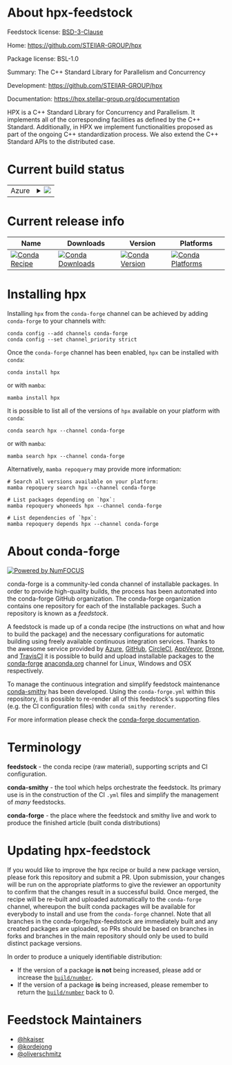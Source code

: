 About hpx-feedstock
===================

Feedstock license: [BSD-3-Clause](https://github.com/conda-forge/hpx-feedstock/blob/main/LICENSE.txt)

Home: https://github.com/STEllAR-GROUP/hpx

Package license: BSL-1.0

Summary: The C++ Standard Library for Parallelism and Concurrency

Development: https://github.com/STEllAR-GROUP/hpx

Documentation: https://hpx.stellar-group.org/documentation

HPX is a C++ Standard Library for Concurrency and Parallelism. It implements all of the
corresponding facilities as defined by the C++ Standard. Additionally, in HPX we implement
functionalities proposed as part of the ongoing C++ standardization process. We also extend
the C++ Standard APIs to the distributed case.

Current build status
====================


<table>
    
  <tr>
    <td>Azure</td>
    <td>
      <details>
        <summary>
          <a href="https://dev.azure.com/conda-forge/feedstock-builds/_build/latest?definitionId=17801&branchName=main">
            <img src="https://dev.azure.com/conda-forge/feedstock-builds/_apis/build/status/hpx-feedstock?branchName=main">
          </a>
        </summary>
        <table>
          <thead><tr><th>Variant</th><th>Status</th></tr></thead>
          <tbody><tr>
              <td>linux_64_mallocsystempython3.10.____cpython</td>
              <td>
                <a href="https://dev.azure.com/conda-forge/feedstock-builds/_build/latest?definitionId=17801&branchName=main">
                  <img src="https://dev.azure.com/conda-forge/feedstock-builds/_apis/build/status/hpx-feedstock?branchName=main&jobName=linux&configuration=linux%20linux_64_mallocsystempython3.10.____cpython" alt="variant">
                </a>
              </td>
            </tr><tr>
              <td>linux_64_mallocsystempython3.11.____cpython</td>
              <td>
                <a href="https://dev.azure.com/conda-forge/feedstock-builds/_build/latest?definitionId=17801&branchName=main">
                  <img src="https://dev.azure.com/conda-forge/feedstock-builds/_apis/build/status/hpx-feedstock?branchName=main&jobName=linux&configuration=linux%20linux_64_mallocsystempython3.11.____cpython" alt="variant">
                </a>
              </td>
            </tr><tr>
              <td>linux_64_mallocsystempython3.12.____cpython</td>
              <td>
                <a href="https://dev.azure.com/conda-forge/feedstock-builds/_build/latest?definitionId=17801&branchName=main">
                  <img src="https://dev.azure.com/conda-forge/feedstock-builds/_apis/build/status/hpx-feedstock?branchName=main&jobName=linux&configuration=linux%20linux_64_mallocsystempython3.12.____cpython" alt="variant">
                </a>
              </td>
            </tr><tr>
              <td>linux_64_mallocsystempython3.13.____cp313</td>
              <td>
                <a href="https://dev.azure.com/conda-forge/feedstock-builds/_build/latest?definitionId=17801&branchName=main">
                  <img src="https://dev.azure.com/conda-forge/feedstock-builds/_apis/build/status/hpx-feedstock?branchName=main&jobName=linux&configuration=linux%20linux_64_mallocsystempython3.13.____cp313" alt="variant">
                </a>
              </td>
            </tr><tr>
              <td>linux_64_mallocsystempython3.9.____cpython</td>
              <td>
                <a href="https://dev.azure.com/conda-forge/feedstock-builds/_build/latest?definitionId=17801&branchName=main">
                  <img src="https://dev.azure.com/conda-forge/feedstock-builds/_apis/build/status/hpx-feedstock?branchName=main&jobName=linux&configuration=linux%20linux_64_mallocsystempython3.9.____cpython" alt="variant">
                </a>
              </td>
            </tr><tr>
              <td>linux_64_malloctcmallocpython3.10.____cpython</td>
              <td>
                <a href="https://dev.azure.com/conda-forge/feedstock-builds/_build/latest?definitionId=17801&branchName=main">
                  <img src="https://dev.azure.com/conda-forge/feedstock-builds/_apis/build/status/hpx-feedstock?branchName=main&jobName=linux&configuration=linux%20linux_64_malloctcmallocpython3.10.____cpython" alt="variant">
                </a>
              </td>
            </tr><tr>
              <td>linux_64_malloctcmallocpython3.11.____cpython</td>
              <td>
                <a href="https://dev.azure.com/conda-forge/feedstock-builds/_build/latest?definitionId=17801&branchName=main">
                  <img src="https://dev.azure.com/conda-forge/feedstock-builds/_apis/build/status/hpx-feedstock?branchName=main&jobName=linux&configuration=linux%20linux_64_malloctcmallocpython3.11.____cpython" alt="variant">
                </a>
              </td>
            </tr><tr>
              <td>linux_64_malloctcmallocpython3.12.____cpython</td>
              <td>
                <a href="https://dev.azure.com/conda-forge/feedstock-builds/_build/latest?definitionId=17801&branchName=main">
                  <img src="https://dev.azure.com/conda-forge/feedstock-builds/_apis/build/status/hpx-feedstock?branchName=main&jobName=linux&configuration=linux%20linux_64_malloctcmallocpython3.12.____cpython" alt="variant">
                </a>
              </td>
            </tr><tr>
              <td>linux_64_malloctcmallocpython3.13.____cp313</td>
              <td>
                <a href="https://dev.azure.com/conda-forge/feedstock-builds/_build/latest?definitionId=17801&branchName=main">
                  <img src="https://dev.azure.com/conda-forge/feedstock-builds/_apis/build/status/hpx-feedstock?branchName=main&jobName=linux&configuration=linux%20linux_64_malloctcmallocpython3.13.____cp313" alt="variant">
                </a>
              </td>
            </tr><tr>
              <td>linux_64_malloctcmallocpython3.9.____cpython</td>
              <td>
                <a href="https://dev.azure.com/conda-forge/feedstock-builds/_build/latest?definitionId=17801&branchName=main">
                  <img src="https://dev.azure.com/conda-forge/feedstock-builds/_apis/build/status/hpx-feedstock?branchName=main&jobName=linux&configuration=linux%20linux_64_malloctcmallocpython3.9.____cpython" alt="variant">
                </a>
              </td>
            </tr><tr>
              <td>osx_64_mallocsystempython3.10.____cpython</td>
              <td>
                <a href="https://dev.azure.com/conda-forge/feedstock-builds/_build/latest?definitionId=17801&branchName=main">
                  <img src="https://dev.azure.com/conda-forge/feedstock-builds/_apis/build/status/hpx-feedstock?branchName=main&jobName=osx&configuration=osx%20osx_64_mallocsystempython3.10.____cpython" alt="variant">
                </a>
              </td>
            </tr><tr>
              <td>osx_64_mallocsystempython3.11.____cpython</td>
              <td>
                <a href="https://dev.azure.com/conda-forge/feedstock-builds/_build/latest?definitionId=17801&branchName=main">
                  <img src="https://dev.azure.com/conda-forge/feedstock-builds/_apis/build/status/hpx-feedstock?branchName=main&jobName=osx&configuration=osx%20osx_64_mallocsystempython3.11.____cpython" alt="variant">
                </a>
              </td>
            </tr><tr>
              <td>osx_64_mallocsystempython3.12.____cpython</td>
              <td>
                <a href="https://dev.azure.com/conda-forge/feedstock-builds/_build/latest?definitionId=17801&branchName=main">
                  <img src="https://dev.azure.com/conda-forge/feedstock-builds/_apis/build/status/hpx-feedstock?branchName=main&jobName=osx&configuration=osx%20osx_64_mallocsystempython3.12.____cpython" alt="variant">
                </a>
              </td>
            </tr><tr>
              <td>osx_64_mallocsystempython3.13.____cp313</td>
              <td>
                <a href="https://dev.azure.com/conda-forge/feedstock-builds/_build/latest?definitionId=17801&branchName=main">
                  <img src="https://dev.azure.com/conda-forge/feedstock-builds/_apis/build/status/hpx-feedstock?branchName=main&jobName=osx&configuration=osx%20osx_64_mallocsystempython3.13.____cp313" alt="variant">
                </a>
              </td>
            </tr><tr>
              <td>osx_64_mallocsystempython3.9.____cpython</td>
              <td>
                <a href="https://dev.azure.com/conda-forge/feedstock-builds/_build/latest?definitionId=17801&branchName=main">
                  <img src="https://dev.azure.com/conda-forge/feedstock-builds/_apis/build/status/hpx-feedstock?branchName=main&jobName=osx&configuration=osx%20osx_64_mallocsystempython3.9.____cpython" alt="variant">
                </a>
              </td>
            </tr><tr>
              <td>osx_64_malloctcmallocpython3.10.____cpython</td>
              <td>
                <a href="https://dev.azure.com/conda-forge/feedstock-builds/_build/latest?definitionId=17801&branchName=main">
                  <img src="https://dev.azure.com/conda-forge/feedstock-builds/_apis/build/status/hpx-feedstock?branchName=main&jobName=osx&configuration=osx%20osx_64_malloctcmallocpython3.10.____cpython" alt="variant">
                </a>
              </td>
            </tr><tr>
              <td>osx_64_malloctcmallocpython3.11.____cpython</td>
              <td>
                <a href="https://dev.azure.com/conda-forge/feedstock-builds/_build/latest?definitionId=17801&branchName=main">
                  <img src="https://dev.azure.com/conda-forge/feedstock-builds/_apis/build/status/hpx-feedstock?branchName=main&jobName=osx&configuration=osx%20osx_64_malloctcmallocpython3.11.____cpython" alt="variant">
                </a>
              </td>
            </tr><tr>
              <td>osx_64_malloctcmallocpython3.12.____cpython</td>
              <td>
                <a href="https://dev.azure.com/conda-forge/feedstock-builds/_build/latest?definitionId=17801&branchName=main">
                  <img src="https://dev.azure.com/conda-forge/feedstock-builds/_apis/build/status/hpx-feedstock?branchName=main&jobName=osx&configuration=osx%20osx_64_malloctcmallocpython3.12.____cpython" alt="variant">
                </a>
              </td>
            </tr><tr>
              <td>osx_64_malloctcmallocpython3.13.____cp313</td>
              <td>
                <a href="https://dev.azure.com/conda-forge/feedstock-builds/_build/latest?definitionId=17801&branchName=main">
                  <img src="https://dev.azure.com/conda-forge/feedstock-builds/_apis/build/status/hpx-feedstock?branchName=main&jobName=osx&configuration=osx%20osx_64_malloctcmallocpython3.13.____cp313" alt="variant">
                </a>
              </td>
            </tr><tr>
              <td>osx_64_malloctcmallocpython3.9.____cpython</td>
              <td>
                <a href="https://dev.azure.com/conda-forge/feedstock-builds/_build/latest?definitionId=17801&branchName=main">
                  <img src="https://dev.azure.com/conda-forge/feedstock-builds/_apis/build/status/hpx-feedstock?branchName=main&jobName=osx&configuration=osx%20osx_64_malloctcmallocpython3.9.____cpython" alt="variant">
                </a>
              </td>
            </tr><tr>
              <td>osx_arm64_mallocsystempython3.10.____cpython</td>
              <td>
                <a href="https://dev.azure.com/conda-forge/feedstock-builds/_build/latest?definitionId=17801&branchName=main">
                  <img src="https://dev.azure.com/conda-forge/feedstock-builds/_apis/build/status/hpx-feedstock?branchName=main&jobName=osx&configuration=osx%20osx_arm64_mallocsystempython3.10.____cpython" alt="variant">
                </a>
              </td>
            </tr><tr>
              <td>osx_arm64_mallocsystempython3.11.____cpython</td>
              <td>
                <a href="https://dev.azure.com/conda-forge/feedstock-builds/_build/latest?definitionId=17801&branchName=main">
                  <img src="https://dev.azure.com/conda-forge/feedstock-builds/_apis/build/status/hpx-feedstock?branchName=main&jobName=osx&configuration=osx%20osx_arm64_mallocsystempython3.11.____cpython" alt="variant">
                </a>
              </td>
            </tr><tr>
              <td>osx_arm64_mallocsystempython3.12.____cpython</td>
              <td>
                <a href="https://dev.azure.com/conda-forge/feedstock-builds/_build/latest?definitionId=17801&branchName=main">
                  <img src="https://dev.azure.com/conda-forge/feedstock-builds/_apis/build/status/hpx-feedstock?branchName=main&jobName=osx&configuration=osx%20osx_arm64_mallocsystempython3.12.____cpython" alt="variant">
                </a>
              </td>
            </tr><tr>
              <td>osx_arm64_mallocsystempython3.13.____cp313</td>
              <td>
                <a href="https://dev.azure.com/conda-forge/feedstock-builds/_build/latest?definitionId=17801&branchName=main">
                  <img src="https://dev.azure.com/conda-forge/feedstock-builds/_apis/build/status/hpx-feedstock?branchName=main&jobName=osx&configuration=osx%20osx_arm64_mallocsystempython3.13.____cp313" alt="variant">
                </a>
              </td>
            </tr><tr>
              <td>osx_arm64_mallocsystempython3.9.____cpython</td>
              <td>
                <a href="https://dev.azure.com/conda-forge/feedstock-builds/_build/latest?definitionId=17801&branchName=main">
                  <img src="https://dev.azure.com/conda-forge/feedstock-builds/_apis/build/status/hpx-feedstock?branchName=main&jobName=osx&configuration=osx%20osx_arm64_mallocsystempython3.9.____cpython" alt="variant">
                </a>
              </td>
            </tr><tr>
              <td>osx_arm64_malloctcmallocpython3.10.____cpython</td>
              <td>
                <a href="https://dev.azure.com/conda-forge/feedstock-builds/_build/latest?definitionId=17801&branchName=main">
                  <img src="https://dev.azure.com/conda-forge/feedstock-builds/_apis/build/status/hpx-feedstock?branchName=main&jobName=osx&configuration=osx%20osx_arm64_malloctcmallocpython3.10.____cpython" alt="variant">
                </a>
              </td>
            </tr><tr>
              <td>osx_arm64_malloctcmallocpython3.11.____cpython</td>
              <td>
                <a href="https://dev.azure.com/conda-forge/feedstock-builds/_build/latest?definitionId=17801&branchName=main">
                  <img src="https://dev.azure.com/conda-forge/feedstock-builds/_apis/build/status/hpx-feedstock?branchName=main&jobName=osx&configuration=osx%20osx_arm64_malloctcmallocpython3.11.____cpython" alt="variant">
                </a>
              </td>
            </tr><tr>
              <td>osx_arm64_malloctcmallocpython3.12.____cpython</td>
              <td>
                <a href="https://dev.azure.com/conda-forge/feedstock-builds/_build/latest?definitionId=17801&branchName=main">
                  <img src="https://dev.azure.com/conda-forge/feedstock-builds/_apis/build/status/hpx-feedstock?branchName=main&jobName=osx&configuration=osx%20osx_arm64_malloctcmallocpython3.12.____cpython" alt="variant">
                </a>
              </td>
            </tr><tr>
              <td>osx_arm64_malloctcmallocpython3.13.____cp313</td>
              <td>
                <a href="https://dev.azure.com/conda-forge/feedstock-builds/_build/latest?definitionId=17801&branchName=main">
                  <img src="https://dev.azure.com/conda-forge/feedstock-builds/_apis/build/status/hpx-feedstock?branchName=main&jobName=osx&configuration=osx%20osx_arm64_malloctcmallocpython3.13.____cp313" alt="variant">
                </a>
              </td>
            </tr><tr>
              <td>osx_arm64_malloctcmallocpython3.9.____cpython</td>
              <td>
                <a href="https://dev.azure.com/conda-forge/feedstock-builds/_build/latest?definitionId=17801&branchName=main">
                  <img src="https://dev.azure.com/conda-forge/feedstock-builds/_apis/build/status/hpx-feedstock?branchName=main&jobName=osx&configuration=osx%20osx_arm64_malloctcmallocpython3.9.____cpython" alt="variant">
                </a>
              </td>
            </tr><tr>
              <td>win_64_mallocmimallocpython3.10.____cpython</td>
              <td>
                <a href="https://dev.azure.com/conda-forge/feedstock-builds/_build/latest?definitionId=17801&branchName=main">
                  <img src="https://dev.azure.com/conda-forge/feedstock-builds/_apis/build/status/hpx-feedstock?branchName=main&jobName=win&configuration=win%20win_64_mallocmimallocpython3.10.____cpython" alt="variant">
                </a>
              </td>
            </tr><tr>
              <td>win_64_mallocmimallocpython3.11.____cpython</td>
              <td>
                <a href="https://dev.azure.com/conda-forge/feedstock-builds/_build/latest?definitionId=17801&branchName=main">
                  <img src="https://dev.azure.com/conda-forge/feedstock-builds/_apis/build/status/hpx-feedstock?branchName=main&jobName=win&configuration=win%20win_64_mallocmimallocpython3.11.____cpython" alt="variant">
                </a>
              </td>
            </tr><tr>
              <td>win_64_mallocmimallocpython3.12.____cpython</td>
              <td>
                <a href="https://dev.azure.com/conda-forge/feedstock-builds/_build/latest?definitionId=17801&branchName=main">
                  <img src="https://dev.azure.com/conda-forge/feedstock-builds/_apis/build/status/hpx-feedstock?branchName=main&jobName=win&configuration=win%20win_64_mallocmimallocpython3.12.____cpython" alt="variant">
                </a>
              </td>
            </tr><tr>
              <td>win_64_mallocmimallocpython3.13.____cp313</td>
              <td>
                <a href="https://dev.azure.com/conda-forge/feedstock-builds/_build/latest?definitionId=17801&branchName=main">
                  <img src="https://dev.azure.com/conda-forge/feedstock-builds/_apis/build/status/hpx-feedstock?branchName=main&jobName=win&configuration=win%20win_64_mallocmimallocpython3.13.____cp313" alt="variant">
                </a>
              </td>
            </tr><tr>
              <td>win_64_mallocmimallocpython3.9.____cpython</td>
              <td>
                <a href="https://dev.azure.com/conda-forge/feedstock-builds/_build/latest?definitionId=17801&branchName=main">
                  <img src="https://dev.azure.com/conda-forge/feedstock-builds/_apis/build/status/hpx-feedstock?branchName=main&jobName=win&configuration=win%20win_64_mallocmimallocpython3.9.____cpython" alt="variant">
                </a>
              </td>
            </tr><tr>
              <td>win_64_mallocsystempython3.10.____cpython</td>
              <td>
                <a href="https://dev.azure.com/conda-forge/feedstock-builds/_build/latest?definitionId=17801&branchName=main">
                  <img src="https://dev.azure.com/conda-forge/feedstock-builds/_apis/build/status/hpx-feedstock?branchName=main&jobName=win&configuration=win%20win_64_mallocsystempython3.10.____cpython" alt="variant">
                </a>
              </td>
            </tr><tr>
              <td>win_64_mallocsystempython3.11.____cpython</td>
              <td>
                <a href="https://dev.azure.com/conda-forge/feedstock-builds/_build/latest?definitionId=17801&branchName=main">
                  <img src="https://dev.azure.com/conda-forge/feedstock-builds/_apis/build/status/hpx-feedstock?branchName=main&jobName=win&configuration=win%20win_64_mallocsystempython3.11.____cpython" alt="variant">
                </a>
              </td>
            </tr><tr>
              <td>win_64_mallocsystempython3.12.____cpython</td>
              <td>
                <a href="https://dev.azure.com/conda-forge/feedstock-builds/_build/latest?definitionId=17801&branchName=main">
                  <img src="https://dev.azure.com/conda-forge/feedstock-builds/_apis/build/status/hpx-feedstock?branchName=main&jobName=win&configuration=win%20win_64_mallocsystempython3.12.____cpython" alt="variant">
                </a>
              </td>
            </tr><tr>
              <td>win_64_mallocsystempython3.13.____cp313</td>
              <td>
                <a href="https://dev.azure.com/conda-forge/feedstock-builds/_build/latest?definitionId=17801&branchName=main">
                  <img src="https://dev.azure.com/conda-forge/feedstock-builds/_apis/build/status/hpx-feedstock?branchName=main&jobName=win&configuration=win%20win_64_mallocsystempython3.13.____cp313" alt="variant">
                </a>
              </td>
            </tr><tr>
              <td>win_64_mallocsystempython3.9.____cpython</td>
              <td>
                <a href="https://dev.azure.com/conda-forge/feedstock-builds/_build/latest?definitionId=17801&branchName=main">
                  <img src="https://dev.azure.com/conda-forge/feedstock-builds/_apis/build/status/hpx-feedstock?branchName=main&jobName=win&configuration=win%20win_64_mallocsystempython3.9.____cpython" alt="variant">
                </a>
              </td>
            </tr>
          </tbody>
        </table>
      </details>
    </td>
  </tr>
</table>

Current release info
====================

| Name | Downloads | Version | Platforms |
| --- | --- | --- | --- |
| [![Conda Recipe](https://img.shields.io/badge/recipe-hpx-green.svg)](https://anaconda.org/conda-forge/hpx) | [![Conda Downloads](https://img.shields.io/conda/dn/conda-forge/hpx.svg)](https://anaconda.org/conda-forge/hpx) | [![Conda Version](https://img.shields.io/conda/vn/conda-forge/hpx.svg)](https://anaconda.org/conda-forge/hpx) | [![Conda Platforms](https://img.shields.io/conda/pn/conda-forge/hpx.svg)](https://anaconda.org/conda-forge/hpx) |

Installing hpx
==============

Installing `hpx` from the `conda-forge` channel can be achieved by adding `conda-forge` to your channels with:

```
conda config --add channels conda-forge
conda config --set channel_priority strict
```

Once the `conda-forge` channel has been enabled, `hpx` can be installed with `conda`:

```
conda install hpx
```

or with `mamba`:

```
mamba install hpx
```

It is possible to list all of the versions of `hpx` available on your platform with `conda`:

```
conda search hpx --channel conda-forge
```

or with `mamba`:

```
mamba search hpx --channel conda-forge
```

Alternatively, `mamba repoquery` may provide more information:

```
# Search all versions available on your platform:
mamba repoquery search hpx --channel conda-forge

# List packages depending on `hpx`:
mamba repoquery whoneeds hpx --channel conda-forge

# List dependencies of `hpx`:
mamba repoquery depends hpx --channel conda-forge
```


About conda-forge
=================

[![Powered by
NumFOCUS](https://img.shields.io/badge/powered%20by-NumFOCUS-orange.svg?style=flat&colorA=E1523D&colorB=007D8A)](https://numfocus.org)

conda-forge is a community-led conda channel of installable packages.
In order to provide high-quality builds, the process has been automated into the
conda-forge GitHub organization. The conda-forge organization contains one repository
for each of the installable packages. Such a repository is known as a *feedstock*.

A feedstock is made up of a conda recipe (the instructions on what and how to build
the package) and the necessary configurations for automatic building using freely
available continuous integration services. Thanks to the awesome service provided by
[Azure](https://azure.microsoft.com/en-us/services/devops/), [GitHub](https://github.com/),
[CircleCI](https://circleci.com/), [AppVeyor](https://www.appveyor.com/),
[Drone](https://cloud.drone.io/welcome), and [TravisCI](https://travis-ci.com/)
it is possible to build and upload installable packages to the
[conda-forge](https://anaconda.org/conda-forge) [anaconda.org](https://anaconda.org/)
channel for Linux, Windows and OSX respectively.

To manage the continuous integration and simplify feedstock maintenance
[conda-smithy](https://github.com/conda-forge/conda-smithy) has been developed.
Using the ``conda-forge.yml`` within this repository, it is possible to re-render all of
this feedstock's supporting files (e.g. the CI configuration files) with ``conda smithy rerender``.

For more information please check the [conda-forge documentation](https://conda-forge.org/docs/).

Terminology
===========

**feedstock** - the conda recipe (raw material), supporting scripts and CI configuration.

**conda-smithy** - the tool which helps orchestrate the feedstock.
                   Its primary use is in the construction of the CI ``.yml`` files
                   and simplify the management of *many* feedstocks.

**conda-forge** - the place where the feedstock and smithy live and work to
                  produce the finished article (built conda distributions)


Updating hpx-feedstock
======================

If you would like to improve the hpx recipe or build a new
package version, please fork this repository and submit a PR. Upon submission,
your changes will be run on the appropriate platforms to give the reviewer an
opportunity to confirm that the changes result in a successful build. Once
merged, the recipe will be re-built and uploaded automatically to the
`conda-forge` channel, whereupon the built conda packages will be available for
everybody to install and use from the `conda-forge` channel.
Note that all branches in the conda-forge/hpx-feedstock are
immediately built and any created packages are uploaded, so PRs should be based
on branches in forks and branches in the main repository should only be used to
build distinct package versions.

In order to produce a uniquely identifiable distribution:
 * If the version of a package **is not** being increased, please add or increase
   the [``build/number``](https://docs.conda.io/projects/conda-build/en/latest/resources/define-metadata.html#build-number-and-string).
 * If the version of a package **is** being increased, please remember to return
   the [``build/number``](https://docs.conda.io/projects/conda-build/en/latest/resources/define-metadata.html#build-number-and-string)
   back to 0.

Feedstock Maintainers
=====================

* [@hkaiser](https://github.com/hkaiser/)
* [@kordejong](https://github.com/kordejong/)
* [@oliverschmitz](https://github.com/oliverschmitz/)

